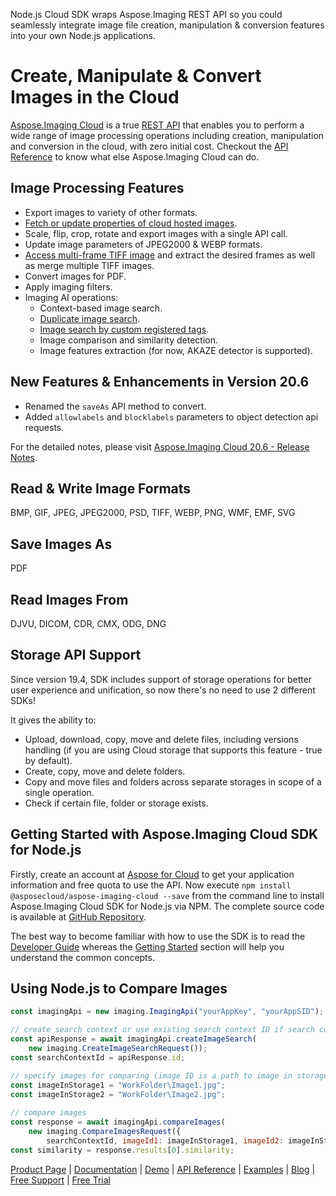 Node.js Cloud SDK wraps Aspose.Imaging REST API so you could seamlessly integrate image file creation, manipulation & conversion features into your own Node.js applications.

# Create, Manipulate & Convert Images in the Cloud

[Aspose.Imaging Cloud](https://products.aspose.cloud/imaging) is a true [REST API](https://apireference.aspose.cloud/imaging/) that enables you to perform a wide range of image processing operations including creation, manipulation and conversion in the cloud, with zero initial cost. Checkout the [API Reference](https://apireference.aspose.cloud/imaging/) to know what else Aspose.Imaging Cloud can do.

## Image Processing Features

- Export images to variety of other formats.
- [Fetch or update properties of cloud hosted images](https://docs.aspose.cloud/display/imagingcloud/Working+with+Image+Properties).
- Scale, flip, crop, rotate and export images with a single API call.
- Update image parameters of JPEG2000 & WEBP formats.
- [Access multi-frame TIFF image](https://docs.aspose.cloud/display/imagingcloud/Working+with+TIFF+Frames) and extract the desired frames as well as merge multiple TIFF images.
- Convert images for PDF.
- Apply imaging filters.
- Imaging AI operations:
	- Context-based image search.
	- [Duplicate image search](https://docs.aspose.cloud/display/imagingcloud/Find+Duplicate+Images).
	- [Image search by custom registered tags](https://docs.aspose.cloud/display/imagingcloud/Find+Images+By+Tags).
	- Image comparison and similarity detection.
	- Image features extraction (for now, AKAZE detector is supported).

## New Features & Enhancements in Version 20.6

- Renamed the `saveAs` API method to convert.
- Added `allowlabels` and `blocklabels` parameters to object detection api requests.

For the detailed notes, please visit [Aspose.Imaging Cloud 20.6 - Release Notes](https://docs.aspose.cloud/display/imagingcloud/Aspose.Imaging+Cloud+20.6+-+Release+Notes).

## Read & Write Image Formats

BMP, GIF, JPEG, JPEG2000, PSD, TIFF, WEBP, PNG, WMF, EMF, SVG

## Save Images As

PDF

## Read Images From

DJVU, DICOM, CDR, CMX, ODG, DNG

## Storage API Support

Since version 19.4, SDK includes support of storage operations for better user experience and unification, so now there's no need to use 2 different SDKs!

It gives the ability to:

- Upload, download, copy, move and delete files, including versions handling (if you are using Cloud storage that supports this feature - true by default).
- Create, copy, move and delete folders.
- Copy and move files and folders across separate storages in scope of a single operation.
- Check if certain file, folder or storage exists.

## Getting Started with Aspose.Imaging Cloud SDK for Node.js

Firstly, create an account at [Aspose for Cloud](https://dashboard.aspose.cloud/#/apps) to get your application information and free quota to use the API. Now execute `npm install @asposecloud/aspose-imaging-cloud --save` from the command line to install Aspose.Imaging Cloud SDK for Node.js via NPM. The complete source code is available at [GitHub Repository](https://github.com/aspose-imaging-cloud/aspose-imaging-cloud-node).

The best way to become familiar with how to use the SDK is to read the [Developer Guide](https://docs.aspose.cloud/display/imagingcloud/Developer+Guide) whereas the [Getting Started](https://docs.aspose.cloud/display/imagingcloud/Getting+Started) section will help you understand the common concepts.

## Using Node.js to Compare Images

```js
const imagingApi = new imaging.ImagingApi("yourAppKey", "yourAppSID");

// create search context or use existing search context ID if search context was created earlier
const apiResponse = await imagingApi.createImageSearch(
    new imaging.CreateImageSearchRequest());
const searchContextId = apiResponse.id;

// specify images for comparing (image ID is a path to image in storage)
const imageInStorage1 = "WorkFolder\Image1.jpg";
const imageInStorage2 = "WorkFolder\Image2.jpg";
  
// compare images
const response = await imagingApi.compareImages(
    new imaging.CompareImagesRequest({
        searchContextId, imageId1: imageInStorage1, imageId2: imageInStorage2 }));
const similarity = response.results[0].similarity;
```

[Product Page](https://products.aspose.cloud/imaging/nodejs) | [Documentation](https://docs.aspose.cloud/display/imagingcloud/Home) | [Demo](https://products.aspose.app/imaging/family) | [API Reference](https://apireference.aspose.cloud/imaging/) | [Examples](https://github.com/aspose-imaging-cloud/aspose-imaging-cloud-node) | [Blog](https://blog.aspose.cloud/category/imaging/) | [Free Support](https://forum.aspose.cloud/c/imaging) | [Free Trial](https://dashboard.aspose.cloud/#/apps)
